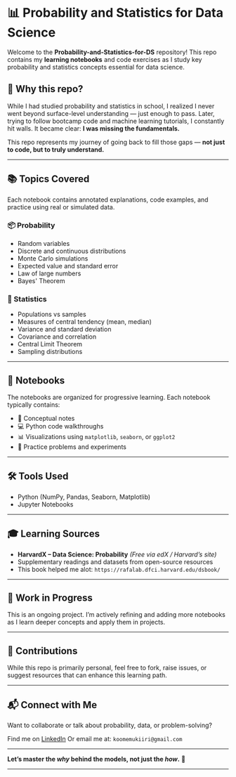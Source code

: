 # 📊 Probability and Statistics for Data Science

Welcome to the **Probability-and-Statistics-for-DS** repository!
This repo contains my **learning notebooks** and code exercises as I study key probability and statistics concepts essential for data science.

## 🧠 Why this repo?

While I had studied probability and statistics in school, I realized I never went beyond surface-level understanding — just enough to pass.
Later, trying to follow bootcamp code and machine learning tutorials, I constantly hit walls. It became clear: **I was missing the fundamentals.**

This repo represents my journey of going back to fill those gaps — **not just to code, but to truly understand.**

---

## 📚 Topics Covered

Each notebook contains annotated explanations, code examples, and practice using real or simulated data.

### 📦 Probability

* Random variables
* Discrete and continuous distributions
* Monte Carlo simulations
* Expected value and standard error
* Law of large numbers
* Bayes' Theorem

### 📏 Statistics

* Populations vs samples
* Measures of central tendency (mean, median)
* Variance and standard deviation
* Covariance and correlation
* Central Limit Theorem
* Sampling distributions

---

## 📓 Notebooks

The notebooks are organized for progressive learning. Each notebook typically contains:

* 📖 Conceptual notes
* 💻 Python code walkthroughs
* 📊 Visualizations using `matplotlib`, `seaborn`, or `ggplot2`
* 🧪 Practice problems and experiments

---

## 🛠 Tools Used

* Python (NumPy, Pandas, Seaborn, Matplotlib)
* Jupyter Notebooks

---

## 🎓 Learning Sources

* **HarvardX – Data Science: Probability** *(Free via edX / Harvard’s site)*
* Supplementary readings and datasets from open-source resources
* This book helped me alot: `https://rafalab.dfci.harvard.edu/dsbook/`

---

## 🚧 Work in Progress

This is an ongoing project. I’m actively refining and adding more notebooks as I learn deeper concepts and apply them in projects.

---

## 🤝 Contributions

While this repo is primarily personal, feel free to fork, raise issues, or suggest resources that can enhance this learning path.

---

## 📬 Connect with Me

Want to collaborate or talk about probability, data, or problem-solving?

Find me on [LinkedIn](https://www.linkedin.com/in/mukiiri-koome-625b4327b/)
Or email me at: `koomemukiiri@gmail.com`

---

**Let’s master the *why* behind the models, not just the *how*.** 🚀

---

